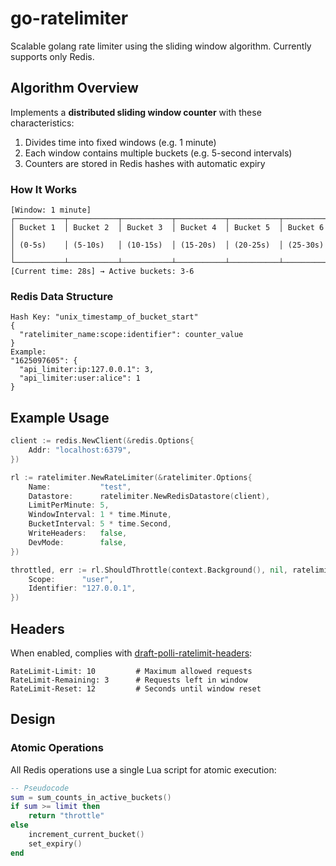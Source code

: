 # go-ratelimiter
Scalable golang rate limiter using the sliding window algorithm. Currently supports only Redis.

## Algorithm Overview
Implements a **distributed sliding window counter** with these characteristics:

1. Divides time into fixed windows (e.g. 1 minute)
2. Each window contains multiple buckets (e.g. 5-second intervals)
3. Counters are stored in Redis hashes with automatic expiry

### How It Works
```
[Window: 1 minute]
┌───────────┬───────────┬───────────┬───────────┬───────────┬───────────┐
│ Bucket 1  │ Bucket 2  │ Bucket 3  │ Bucket 4  │ Bucket 5  │ Bucket 6  │
│ (0-5s)    │ (5-10s)   │ (10-15s)  │ (15-20s)  │ (20-25s)  │ (25-30s)  │
└───────────┴───────────┴───────────┴───────────┴───────────┴───────────┘
[Current time: 28s] → Active buckets: 3-6
```

### Redis Data Structure
```
Hash Key: "unix_timestamp_of_bucket_start" 
{
  "ratelimiter_name:scope:identifier": counter_value
}
Example:
"1625097605": {
  "api_limiter:ip:127.0.0.1": 3,
  "api_limiter:user:alice": 1
}
```

## Example Usage
```go
client := redis.NewClient(&redis.Options{
    Addr: "localhost:6379",
})

rl := ratelimiter.NewRateLimiter(&ratelimiter.Options{
    Name:           "test",
    Datastore:      ratelimiter.NewRedisDatastore(client),
    LimitPerMinute: 5,
    WindowInterval: 1 * time.Minute,
    BucketInterval: 5 * time.Second,
    WriteHeaders:   false,
    DevMode:        false,
})

throttled, err := rl.ShouldThrottle(context.Background(), nil, ratelimiter.Field{
    Scope:      "user",
    Identifier: "127.0.0.1",
})
```

## Headers
When enabled, complies with [draft-polli-ratelimit-headers](https://datatracker.ietf.org/doc/html/draft-polli-ratelimit-headers-00):
```
RateLimit-Limit: 10         # Maximum allowed requests
RateLimit-Remaining: 3      # Requests left in window  
RateLimit-Reset: 12         # Seconds until window reset
```

## Design

### Atomic Operations
All Redis operations use a single Lua script for atomic execution:
```lua
-- Pseudocode
sum = sum_counts_in_active_buckets()
if sum >= limit then
    return "throttle"
else
    increment_current_bucket()
    set_expiry()
end
```
